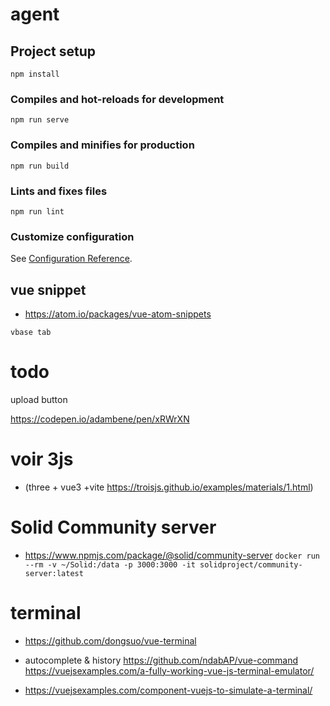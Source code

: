 # agent

## Project setup
```
npm install
```

### Compiles and hot-reloads for development
```
npm run serve
```

### Compiles and minifies for production
```
npm run build
```

### Lints and fixes files
```
npm run lint
```

### Customize configuration
See [Configuration Reference](https://cli.vuejs.org/config/).


## vue snippet
- https://atom.io/packages/vue-atom-snippets

`vbase tab`

# todo
upload button

https://codepen.io/adambene/pen/xRWrXN

# voir 3js
- (three + vue3 +vite https://troisjs.github.io/examples/materials/1.html)

# Solid Community server
- https://www.npmjs.com/package/@solid/community-server
```docker run --rm -v ~/Solid:/data -p 3000:3000 -it solidproject/community-server:latest```

# terminal
- https://github.com/dongsuo/vue-terminal
- autocomplete & history https://github.com/ndabAP/vue-command https://vuejsexamples.com/a-fully-working-vue-js-terminal-emulator/

- https://vuejsexamples.com/component-vuejs-to-simulate-a-terminal/
